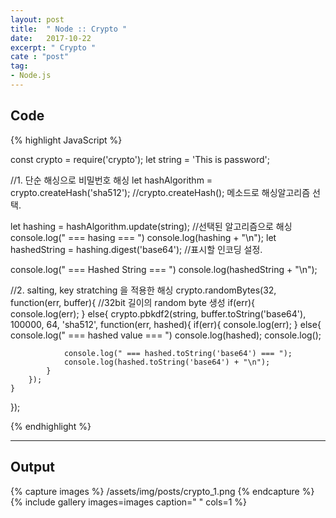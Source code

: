 ```yaml
---
layout: post
title:  " Node :: Crypto "
date:   2017-10-22
excerpt: " Crypto "
cate : "post"
tag:
- Node.js
---
```



## Code
{% highlight JavaScript %}


const crypto = require('crypto');
let string = 'This is password';

//1. 단순 해싱으로 비밀번호 해싱
let hashAlgorithm = crypto.createHash('sha512');
//crypto.createHash(); 메소드로 해싱알고리즘 선택.

let hashing = hashAlgorithm.update(string);
//선택된 알고리즘으로 해싱
console.log(" === hasing === ")
console.log(hashing + "\n");
let hashedString = hashing.digest('base64');
//표시할 인코딩 설정. 

console.log(" === Hashed String === ")
console.log(hashedString + "\n");

//2. salting, key stratching 을 적용한 해싱
crypto.randomBytes(32, function(err, buffer){
	//32bit 길이의 random byte 생성
	if(err){
		console.log(err);
	} else{
		crypto.pbkdf2(string, buffer.toString('base64'), 100000, 64, 'sha512', function(err, hashed){
			if(err){
				console.log(err);
			} else{
				console.log(" === hashed value === ")
				console.log(hashed);
				console.log();
				
				console.log(" === hashed.toString('base64') === ");
				console.log(hashed.toString('base64') + "\n");
			}
		});
	}
});



{% endhighlight %}

---


## Output

{% capture images %}
    /assets/img/posts/crypto_1.png
{% endcapture %}
{% include gallery images=images caption=" " cols=1 %}

